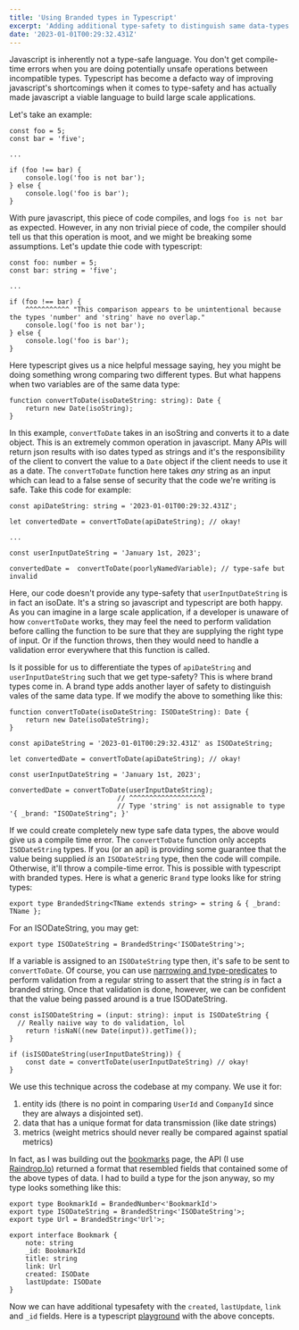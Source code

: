 ```yaml
---
title: 'Using Branded types in Typescript'
excerpt: 'Adding additional type-safety to distinguish same data-types'
date: '2023-01-01T00:29:32.431Z'
---
```


Javascript is inherently not a type-safe language. You don't get compile-time errors when you are doing potentially unsafe operations between incompatible types. Typescript has become a defacto way of improving javascript's shortcomings when it comes to type-safety and has actually made javascript a viable language to build large scale applications.

Let's take an example:

```
const foo = 5;
const bar = 'five';

...

if (foo !== bar) {
	console.log('foo is not bar');
} else {
	console.log('foo is bar');
}
```

With pure javascript, this piece of code compiles, and logs `foo is not bar` as expected. However, in any non trivial piece of code, the compiler should tell us that this operation is moot, and we might be breaking some assumptions. Let's update thie code with typescript:

```
const foo: number = 5;
const bar: string = 'five';

...

if (foo !== bar) {
	^^^^^^^^^^^ "This comparison appears to be unintentional because the types 'number' and 'string' have no overlap."
	console.log('foo is not bar');
} else {
	console.log('foo is bar');
}
```

Here typescript gives us a nice helpful message saying, hey you might be doing something wrong comparing two different types.
But what happens when two variables are of the same data type:

```
function convertToDate(isoDateString: string): Date {
	return new Date(isoString);
}
```

In this example, `convertToDate` takes in an isoString and converts it to a date object. This is an extremely common operation in javascript. Many APIs will return json results with iso dates typed as strings and it's the responsibility of the client to convert the value to a `Date` object if the client needs to use it as a date. The `convertToDate` function here takes _any_ string as an input which can lead to a false sense of security that the code we're writing is safe. Take this code for example:

```
const apiDateString: string = '2023-01-01T00:29:32.431Z';

let convertedDate = convertToDate(apiDateString); // okay!

...

const userInputDateString = 'January 1st, 2023';

convertedDate =  convertToDate(poorlyNamedVariable); // type-safe but invalid
```

Here, our code doesn't provide any type-safety that `userInputDateString` is in fact an isoDate. It's a string so javascript and typescript are both happy. As you can imagine in a large scale application, if a developer is unaware of how `convertToDate` works, they may feel the need to perform validation before calling the function to be sure that they are supplying the right type of input. Or if the function throws, then they would need to handle a validation error everywhere that this function is called.

Is it possible for us to differentiate the types of `apiDateString` and `userInputDateString` such that we get type-safety? This is where brand types come in. A brand type adds another layer of safety to distinguish vales of the same data type. If we modify the above to something like this:

```
function convertToDate(isoDateString: ISODateString): Date {
	return new Date(isoDateString);
}

const apiDateString = '2023-01-01T00:29:32.431Z' as ISODateString;

let convertedDate = convertToDate(apiDateString); // okay!

const userInputDateString = 'January 1st, 2023';

convertedDate = convertToDate(userInputDateString);
                           // ^^^^^^^^^^^^^^^^^^^
                           // Type 'string' is not assignable to type '{ _brand: "ISODateString"; }'
```

If we could create completely new type safe data types, the above would give us a compile time error. The `convertToDate` function only accepts `ISODateString` types. If you (or an api) is providing some guarantee that the value being supplied _is_ an `ISODateString` type, then the code will compile. Otherwise, it'll throw a compile-time error. This is possible with typescript with branded types. Here is what a generic `Brand` type looks like for string types:

```
export type BrandedString<TName extends string> = string & { _brand: TName };
```

For an ISODateString, you may get:

```
export type ISODateString = BrandedString<'ISODateString'>;
```

If a variable is assigned to an `ISODateString` type then, it's safe to be sent to `convertToDate`. Of course, you can use [narrowing and type-predicates](https://www.typescriptlang.org/docs/handbook/2/narrowing.html#using-type-predicates) to perform validation from a regular string to assert that the string _is_ in fact a branded string. Once that validation is done, however, we can be confident that the value being passed around is a true ISODateString.

```
const isISODateString = (input: string): input is ISODateString {
  // Really naiive way to do validation, lol
	return !isNaN((new Date(input)).getTime());
}

if (isISODateString(userInputDateString)) {
	const date = convertToDate(userInputDateString) // okay!
}
```

We use this technique across the codebase at my company. We use it for:

1. entity ids (there is no point in comparing `UserId` and `CompanyId` since they are always a disjointed set).
2. data that has a unique format for data transmission (like date strings)
3. metrics (weight metrics should never really be compared against spatial metrics)

In fact, as I was building out the [bookmarks](http://www.aamirj.com/bookmarks) page, the API (I use [Raindrop.Io](https://developer.raindrop.io/)) returned a format that resembled fields that contained some of the above types of data. I had to build a type for the json anyway, so my type looks something like this:

```
export type BookmarkId = BrandedNumber<'BookmarkId'>
export type ISODateString = BrandedString<'ISODateString'>;
export type Url = BrandedString<'Url'>;

export interface Bookmark {
	note: string
	_id: BookmarkId
	title: string
	link: Url
	created: ISODate
	lastUpdate: ISODate
}
```

Now we can have additional typesafety with the `created`, `lastUpdate`, `link` and `_id` fields. Here is a typescript [playground](https://www.typescriptlang.org/play?ssl=25&ssc=2&pln=19&pc=1#code/KYDwDg9gTgLgBDAnmYcBCUCGA7AJsXAZRigEtsBzAHgBUA5TAW1VBmDwGc4OTyKA+OAF5uvSnABkcAN5wA+gCMseAFxx6TVAF8A3ACg9oSLATJUASUIB5ACKY2xMuJEYc+ImOoByS7fvBHUghKL359PQAzAFdsAGMYIOw4WOCAN2BYGgg7NgAKUg5s-0DKNV8cgM8ASjUKmT0ASChgGCioJOxgAHc4CvzCipKKKv0tAxTsHjhMMFJBz2E4LwAmAAZlgGYAWlWARh3dmlXVlWWAThUN5YA6ABYN3YAtL2mucuLPcIAbFuS0jLYuDqIgm6UyRTyMzmHycwx0cAA9Ai4BAANaYRAAQnGwSmUQ4GXM2DAURg81hiy8ACkcFFMFBEHBdjwADRwNabLzhUEAgjAuB-bBgmBZPr4wnE0nkvgjPQC+UKxVK5WI5EAPQ1mq12q1cpV+oNSPUZiWPFhLwKcGwEHgmA4HFIFGwmAUPwQEFMKCWskUylwagARO8HLxghQA-CtF4cZN4AVg5UKSJ8pKYGozTK1OQSXG3tZpeJpI1mq12nACgw6Llcp0en0vHbcBFGxEvFUqtcKC0aKRmLl26MDKQInB+gmhrlxVAiTmC8MqvUGhMprh-IseeCxQTp6m5wujWiMditEA) with the above concepts.
